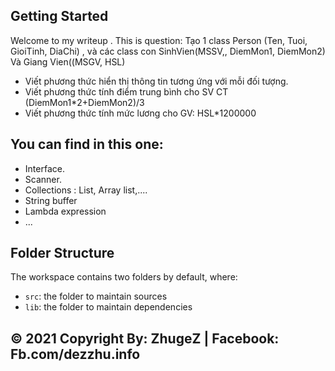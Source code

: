 ## Getting Started

Welcome to my writeup .
This is question:
Tạo 1 class Person (Ten, Tuoi, GioiTinh, DiaChi) , và các class con SinhVien(MSSV,, DiemMon1, DiemMon2) Và Giang Vien((MSGV, HSL)
- Viết phương thức  hiển thị thông tin tương ứng với mỗi đối tượng.
- Viết phương thức tính điểm trung bình cho SV CT (DiemMon1*2+DiemMon2)/3
- Viết phương thức tính mức lương cho GV: HSL*1200000
## You can find in this one:
-  Interface.
-  Scanner.
- Collections : List, Array list,....
- String buffer
-  Lambda expression
- ...
## Folder Structure

The workspace contains two folders by default, where:

- `src`: the folder to maintain sources
- `lib`: the folder to maintain dependencies

## © 2021 Copyright By: ZhugeZ | Facebook: Fb.com/dezzhu.info



